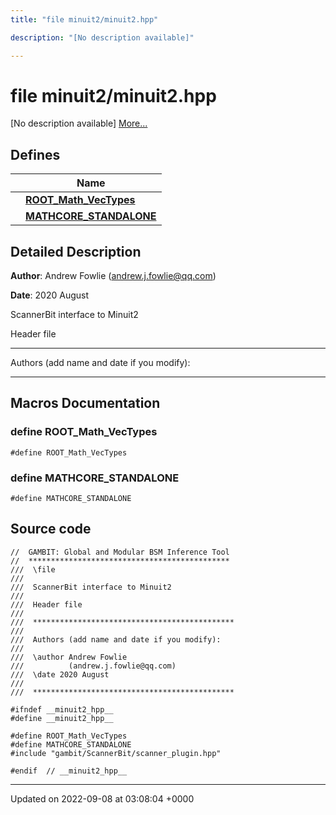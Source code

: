 ```yaml
---
title: "file minuit2/minuit2.hpp"

description: "[No description available]"

---
```


# file minuit2/minuit2.hpp

[No description available] [More...](#detailed-description)

## Defines

|                | Name           |
| -------------- | -------------- |
|  | **[ROOT_Math_VecTypes](/documentation/code/files/minuit2_8hpp/#define-root-math-vectypes)**  |
|  | **[MATHCORE_STANDALONE](/documentation/code/files/minuit2_8hpp/#define-mathcore-standalone)**  |

## Detailed Description


**Author**: Andrew Fowlie ([andrew.j.fowlie@qq.com](mailto:andrew.j.fowlie@qq.com)) 

**Date**: 2020 August

ScannerBit interface to Minuit2

Header file



------------------

Authors (add name and date if you modify):



------------------




## Macros Documentation

### define ROOT_Math_VecTypes

```
#define ROOT_Math_VecTypes 
```


### define MATHCORE_STANDALONE

```
#define MATHCORE_STANDALONE 
```


## Source code

```
//  GAMBIT: Global and Modular BSM Inference Tool
//  *********************************************
///  \file
///
///  ScannerBit interface to Minuit2
///
///  Header file
///
///  *********************************************
///
///  Authors (add name and date if you modify):
///
///  \author Andrew Fowlie
///          (andrew.j.fowlie@qq.com)
///  \date 2020 August
///
///  *********************************************

#ifndef __minuit2_hpp__
#define __minuit2_hpp__

#define ROOT_Math_VecTypes
#define MATHCORE_STANDALONE
#include "gambit/ScannerBit/scanner_plugin.hpp"

#endif  // __minuit2_hpp__
```


-------------------------------

Updated on 2022-09-08 at 03:08:04 +0000
